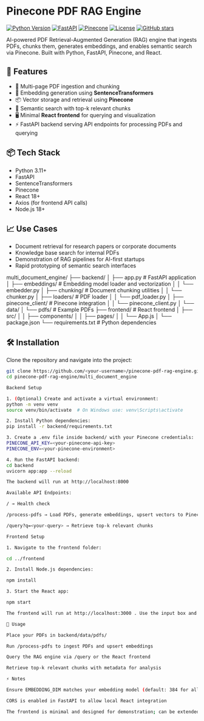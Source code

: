 # Pinecone PDF RAG Engine

[![Python Version](https://img.shields.io/badge/python-3.11+-blue.svg)](https://www.python.org/)
[![FastAPI](https://img.shields.io/badge/FastAPI-v0.111-green)](https://fastapi.tiangolo.com/)
[![Pinecone](https://img.shields.io/badge/Pinecone-v2025.04-purple)](https://www.pinecone.io/)
[![License](https://img.shields.io/badge/license-MIT-green.svg)](LICENSE)
[![GitHub stars](https://img.shields.io/github/stars/<your-username>/pinecone-pdf-rag-engine?style=social)](https://github.com/<your-username>/pinecone-pdf-rag-engine/stargazers)

AI-powered PDF Retrieval-Augmented Generation (RAG) engine that ingests PDFs, chunks them, generates embeddings, and enables semantic search via Pinecone. Built with Python, FastAPI, Pinecone, and React.

## 🚀 Features
- 📄 Multi-page PDF ingestion and chunking
- 🤖 Embedding generation using **SentenceTransformers**
- 📦 Vector storage and retrieval using **Pinecone**
- 🔎 Semantic search with top-k relevant chunks
- 🖥️ Minimal **React frontend** for querying and visualization
- ⚡ FastAPI backend serving API endpoints for processing PDFs and querying

## 📦 Tech Stack
- Python 3.11+
- FastAPI
- SentenceTransformers
- Pinecone
- React 18+
- Axios (for frontend API calls)
- Node.js 18+

## 📈 Use Cases
- Document retrieval for research papers or corporate documents
- Knowledge base search for internal PDFs
- Demonstration of RAG pipelines for AI-first startups
- Rapid prototyping of semantic search interfaces

multi_document_engine/
├── backend/
│   ├── app.py                   # FastAPI application
│   ├── embeddings/              # Embedding model loader and vectorization
│   │   └── embedder.py
│   ├── chunking/                # Document chunking utilities
│   │   └── chunker.py
│   ├── loaders/                 # PDF loader
│   │   └── pdf_loader.py
│   ├── pinecone_client/         # Pinecone integration
│   │   └── pinecone_client.py
│   └── data/
│       └── pdfs/                # Example PDFs
├── frontend/                     # React frontend
│   ├── src/
│   │   ├── components/
│   │   ├── pages/
│   │   └── App.js
│   └── package.json
└── requirements.txt              # Python dependencies

## 🛠️ Installation

Clone the repository and navigate into the project:

```bash
git clone https://github.com/<your-username>/pinecone-pdf-rag-engine.git
cd pinecone-pdf-rag-engine/multi_document_engine

Backend Setup

1. (Optional) Create and activate a virtual environment:
python -m venv venv
source venv/bin/activate  # On Windows use: venv\Scripts\activate

2. Install Python dependencies:
pip install -r backend/requirements.txt

3. Create a .env file inside backend/ with your Pinecone credentials:
PINECONE_API_KEY=<your-pinecone-api-key>
PINECONE_ENV=<your-pinecone-environment>

4. Run the FastAPI backend:
cd backend
uvicorn app:app --reload

The backend will run at http://localhost:8000

Available API Endpoints:

/ → Health check

/process-pdfs → Load PDFs, generate embeddings, upsert vectors to Pinecone

/query?q=<your-query> → Retrieve top-k relevant chunks

Frontend Setup

1. Navigate to the frontend folder:

cd ../frontend

2. Install Node.js dependencies:

npm install

3. Start the React app:

npm start

The frontend will run at http://localhost:3000 . Use the input box and button to query the RAG engine.

📝 Usage

Place your PDFs in backend/data/pdfs/

Run /process-pdfs to ingest PDFs and upsert embeddings

Query the RAG engine via /query or the React frontend

Retrieve top-k relevant chunks with metadata for analysis

⚡ Notes

Ensure EMBEDDING_DIM matches your embedding model (default: 384 for all-MiniLM-L6-v2)

CORS is enabled in FastAPI to allow local React integration

The frontend is minimal and designed for demonstration; can be extended for production use. 



